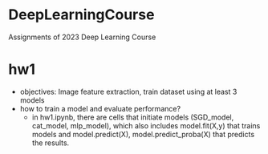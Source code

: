 # DeepLearningCourse
Assignments of 2023 Deep Learning Course

# hw1
- objectives: Image feature extraction, train dataset using at least 3 models  
- how to train a model and evaluate performance?
  - in hw1.ipynb, there are cells that initiate models (SGD_model, cat_model, mlp_model), which also includes model.fit(X,y) that trains models and model.predict(X), model.predict_proba(X) that predicts the results.


